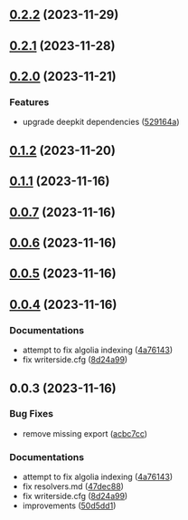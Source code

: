 

## [0.2.2](https://github.com/marcus-sa/deepkit-graphql/compare/apollo-v0.2.1...apollo-v0.2.2) (2023-11-29)

## [0.2.1](https://github.com/marcus-sa/deepkit-graphql/compare/apollo-v0.2.0...apollo-v0.2.1) (2023-11-28)

## [0.2.0](https://github.com/marcus-sa/deepkit-graphql/compare/apollo-v0.1.2...apollo-v0.2.0) (2023-11-21)


### Features

* upgrade deepkit dependencies ([529164a](https://github.com/marcus-sa/deepkit-graphql/commit/529164a3f2dd0088ef4b7b7319ac484e97562312))

## [0.1.2](https://github.com/marcus-sa/deepkit-graphql/compare/apollo-v0.1.1...apollo-v0.1.2) (2023-11-20)

## [0.1.1](https://github.com/marcus-sa/deepkit-graphql/compare/apollo-v0.0.7...apollo-v0.1.1) (2023-11-16)

## [0.0.7](https://github.com/marcus-sa/deepkit-graphql/compare/apollo-v0.0.6...apollo-v0.0.7) (2023-11-16)

## [0.0.6](https://github.com/marcus-sa/deepkit-graphql/compare/apollo-v0.0.5...apollo-v0.0.6) (2023-11-16)

## [0.0.5](https://github.com/marcus-sa/deepkit-graphql/compare/apollo-v0.0.3...apollo-v0.0.5) (2023-11-16)

## [0.0.4](https://github.com/marcus-sa/deepkit-graphql/compare/apollo-v0.0.8...apollo-v0.0.4) (2023-11-16)


### Documentations

* attempt to fix algolia indexing ([4a76143](https://github.com/marcus-sa/deepkit-graphql/commit/4a76143689fa6cabb49148d83bfb425b626315fe))
* fix writerside.cfg ([8d24a99](https://github.com/marcus-sa/deepkit-graphql/commit/8d24a992e4290c4f73b548e8c0012cbaba7cb3ad))

## 0.0.3 (2023-11-16)


### Bug Fixes

* remove missing export ([acbc7cc](https://github.com/marcus-sa/deepkit-graphql/commit/acbc7cca373ffd1ad2ce27ba40847c0fc964b603))


### Documentations

* attempt to fix algolia indexing ([4a76143](https://github.com/marcus-sa/deepkit-graphql/commit/4a76143689fa6cabb49148d83bfb425b626315fe))
* fix resolvers.md ([47dec88](https://github.com/marcus-sa/deepkit-graphql/commit/47dec88b71546684c4532f83a2287c53fbd2d0a2))
* fix writerside.cfg ([8d24a99](https://github.com/marcus-sa/deepkit-graphql/commit/8d24a992e4290c4f73b548e8c0012cbaba7cb3ad))
* improvements ([50d5dd1](https://github.com/marcus-sa/deepkit-graphql/commit/50d5dd1a1ac11cb57d629584cb570176b2d65652))